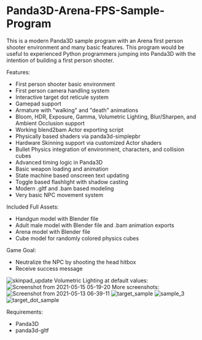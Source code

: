 # Panda3D-Arena-FPS-Sample-Program
This is a modern Panda3D sample program with an Arena first person shooter environment and many basic features. This program would be useful to experienced Python programmers jumping into Panda3D with the intention of building a first person shooter.

Features:
- First person shooter basic environment
- First person camera handling system
- Interactive target dot reticule system
- Gamepad support
- Armature with "walking" and "death" animations
- Bloom, HDR, Exposure, Gamma, Volumetric Lighting, Blur/Sharpen, and Ambient Occlusion support
- Working blend2bam Actor exporting script
- Physically based shaders via panda3d-simplepbr
- Hardware Skinning support via customized Actor shaders
- Bullet Physics integration of environment, characters, and collision cubes
- Advanced timing logic in Panda3D
- Basic weapon loading and animation
- State machine based onscreen text updating
- Toggle based flashlight with shadow casting
- Modern .gltf and .bam based modeling
- Very basic NPC movement system 

Included Full Assets:
- Handgun model with Blender file
- Adult male model with Blender file and .bam animation exports
- Arena model with Blender file
- Cube model for randomly colored physics cubes

Game Goal:
- Neutralize the NPC by shooting the head hitbox
- Receive success message

![skinpad_update](https://user-images.githubusercontent.com/3117958/120416307-2dce6880-c31a-11eb-9155-128e83521549.png)
Volumetric Lighting at default values:
![Screenshot from 2021-05-15 05-19-20](https://user-images.githubusercontent.com/3117958/118362946-3e779400-b54f-11eb-9130-b38c0ac7cc5d.png)
More screenshots:
![Screenshot from 2021-05-13 06-39-11](https://user-images.githubusercontent.com/3117958/118127681-3f75bd80-b3b7-11eb-9de0-c902521ae374.png)
![target_sample](https://user-images.githubusercontent.com/3117958/115130068-87b4e200-9fa9-11eb-9db8-6c0ccb8f44c4.png)
![sample_3](https://user-images.githubusercontent.com/3117958/115130069-8a173c00-9fa9-11eb-9b26-10b824866a25.png)
![target_dot_sample](https://user-images.githubusercontent.com/3117958/115130071-8c799600-9fa9-11eb-9084-2f7c3352852d.png)

Requirements: 
- Panda3D
- panda3d-gltf
